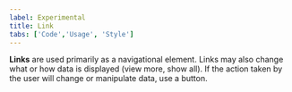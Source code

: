 ```yaml
---
label: Experimental
title: Link
tabs: ['Code','Usage', 'Style']
---
```


<page-intro>**Links** are used primarily as a navigational element. Links may also change what or how data is displayed (view more, show all). If the action taken by the user will change or manipulate data, use a button.</page-intro>

<component 
    name="Experimental Link"
    component="link" 
    variation="link"
    experimental="true"
    >
</component>
